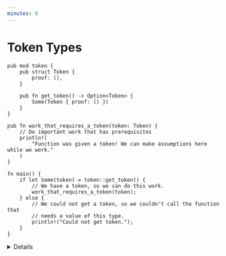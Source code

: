 ```yaml
---
minutes: 0
---
```


# Token Types

```rust,editable
pub mod token {
    pub struct Token {
        proof: (),
    }

    pub fn get_token() -> Option<Token> {
        Some(Token { proof: () })
    }
}

pub fn work_that_requires_a_token(token: Token) {
    // Do important work that has prerequisites
    println!(
        "Function was given a token! We can make assumptions here while we work."
    )
}

fn main() {
    if let Some(token) = token::get_token() {
        // We have a token, so we can do this work.
        work_that_requires_a_token(token);
    } else {
        // We could not get a token, so we couldn't call the function that
        // needs a value of this type.
        println!("Could not get token.");
    }
}
```

<details>

- Token types let us use the privacy tools of types and modules to control when
  an API consumer has access to a value of a certain type, and have it be a
  requirement that a consumer has a value of that type in order to perform
  certain actions.

  A user of the API cannot construct a value of a certain type on their own, so
  they need to go through "proper" channels to do so. The designer of the API
  gets to choose those proper channels and how they behave.

- There's some overlap between this and general API design, because in rust you
  cannot pass "null" values for any type. If a function asks for a value, you
  have to construct that value! If you can't construct that value yourself, you
  need to call functions that can!

- By an API user showing they have access to a value of a certain type, we can
  assume that whatever invariants we put around the construction of that type
  likely apply.

</details>
